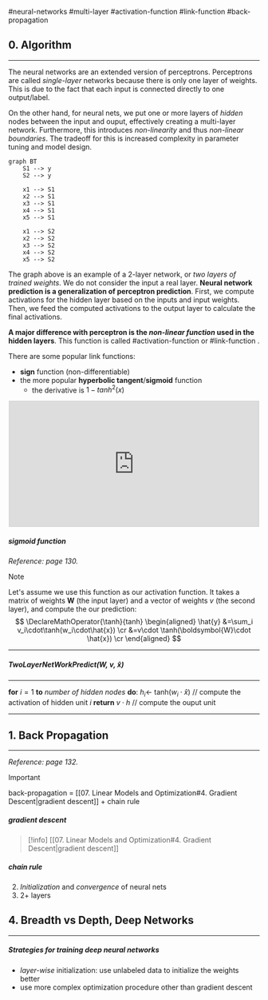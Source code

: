 #neural-networks #multi-layer #activation-function #link-function #back-propagation

## 0. Algorithm
---
The neural networks are an extended version of perceptrons. Perceptrons are called *single-layer* networks because there is only one layer of weights. This is due to the fact that each input is connected directly to one output/label.

On the other hand, for neural nets, we put one or more layers of *hidden* nodes between the input and ouput, effectively creating a multi-layer network. Furthermore, this introduces *non-linearity* and thus *non-linear boundaries*. The tradeoff for this is increased complexity in parameter tuning and model design.

```mermaid
graph BT
	S1 --> y
	S2 --> y

	x1 --> S1
	x2 --> S1
	x3 --> S1
	x4 --> S1
	x5 --> S1
	
	x1 --> S2
	x2 --> S2
	x3 --> S2
	x4 --> S2
	x5 --> S2
```

The graph above is an example of a 2-layer network, or *two layers of trained weights*. We do not consider the input a real layer. **Neural network prediction is a generalization of perceptron prediction**. First, we compute activations for the hidden layer based on the inputs and input weights. Then, we feed the computed activations to the output layer to calculate the final activations.

**A major difference with perceptron is the *non-linear function* used in the hidden layers**. This function is called #activation-function or #link-function .

There are some popular link functions:
- **sign** function (non-differentiable)
- the more popular **hyperbolic tangent**/**sigmoid** function
	- the derivative is $1- tanh^2(x)$

<div align="center">
	<iframe src="https://www.desmos.com/calculator/yadcyoxvsi?embed" width="500" height="250" style="border: 1px solid #ccc" frameborder=0></iframe>
</div>

##### sigmoid function
*Reference: page 130.*

> [!note]
> Let's assume we use this function as our activation function. It takes a matrix of weights $\boldsymbol{W}$ (the input layer) and a vector of weights $v$ (the second layer), and compute the our prediction:
> $$
> \DeclareMathOperator{\tanh}{tanh}
> \begin{aligned}
> \hat{y} &=\sum_i v_i\cdot\tanh(w_i\cdot\hat{x}) \cr
>		&=v\cdot \tanh(\boldsymbol{W}\cdot \hat{x}) \cr
> \end{aligned}
> $$

---
##### TwoLayerNetWorkPredict(W, $v$, $\hat{x}$)
---
**for** $i = 1$ **to** *number of hidden nodes*  **do**:
	$h_i \leftarrow$ tanh$(w_i \cdot \hat{x})$                              // compute the activation of hidden unit $i$
**return** $v\cdot h$                                             // compute the ouput unit

---


## 1. Back Propagation
---
*Reference: page 132.*

>[!important]
> back-propagation = [[07. Linear Models and Optimization#4. Gradient Descent|gradient descent]] + chain rule

##### gradient descent
> [!info]
> [[07. Linear Models and Optimization#4. Gradient Descent|gradient descent]]

##### chain rule

2. *Initialization* and *convergence* of neural nets
3. 2+ layers


## 4. Breadth vs Depth, Deep Networks
---
##### Strategies for training deep neural networks
- *layer-wise* initialization: use unlabeled data to initialize the weights better
- use more complex optimization procedure other than gradient descent

